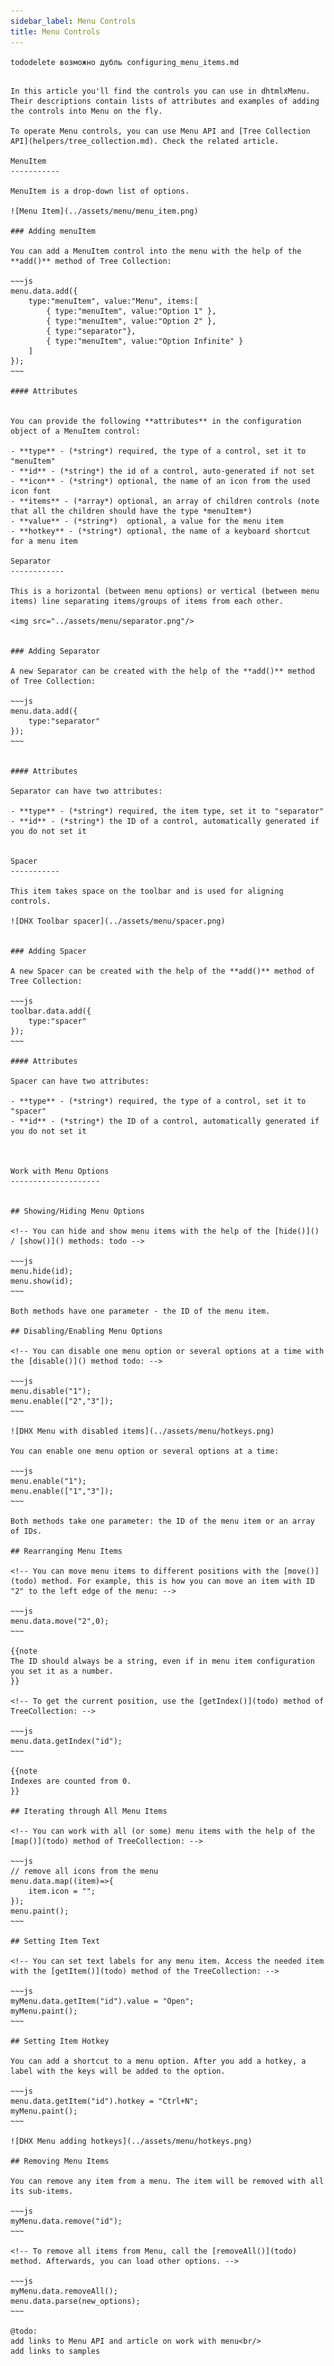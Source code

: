 ```yaml
---
sidebar_label: Menu Controls
title: Menu Controls
---     
```


```tododelete возможно дубль configuring_menu_items.md ``` 


```

In this article you'll find the controls you can use in dhtmlxMenu. Their descriptions contain lists of attributes and examples of adding the controls into Menu on the fly.

To operate Menu controls, you can use Menu API and [Tree Collection API](helpers/tree_collection.md). Check the related article.

MenuItem
-----------

MenuItem is a drop-down list of options.

![Menu Item](../assets/menu/menu_item.png)

### Adding menuItem

You can add a MenuItem control into the menu with the help of the **add()** method of Tree Collection:

~~~js
menu.data.add({
	type:"menuItem", value:"Menu", items:[
		{ type:"menuItem", value:"Option 1" },
		{ type:"menuItem", value:"Option 2" },
		{ type:"separator"},
		{ type:"menuItem", value:"Option Infinite" }
	]
});
~~~

#### Attributes


You can provide the following **attributes** in the configuration object of a MenuItem control:

- **type** - (*string*) required, the type of a control, set it to "menuItem"
- **id** - (*string*) the id of a control, auto-generated if not set
- **icon** - (*string*) optional, the name of an icon from the used icon font
- **items** - (*array*) optional, an array of children controls (note that all the children should have the type *menuItem*)
- **value** - (*string*)  optional, a value for the menu item
- **hotkey** - (*string*) optional, the name of a keyboard shortcut for a menu item

Separator
------------

This is a horizontal (between menu options) or vertical (between menu items) line separating items/groups of items from each other.

<img src="../assets/menu/separator.png"/>


### Adding Separator

A new Separator can be created with the help of the **add()** method of Tree Collection:

~~~js
menu.data.add({
	type:"separator"
});
~~~


#### Attributes

Separator can have two attributes:

- **type** - (*string*) required, the item type, set it to "separator"
- **id** - (*string*) the ID of a control, automatically generated if you do not set it


Spacer
-----------

This item takes space on the toolbar and is used for aligning controls.

![DHX Toolbar spacer](../assets/menu/spacer.png)


### Adding Spacer

A new Spacer can be created with the help of the **add()** method of Tree Collection:

~~~js
toolbar.data.add({
	type:"spacer"
});
~~~

#### Attributes

Spacer can have two attributes:

- **type** - (*string*) required, the type of a control, set it to "spacer"
- **id** - (*string*) the ID of a control, automatically generated if you do not set it



Work with Menu Options
--------------------


## Showing/Hiding Menu Options

<!-- You can hide and show menu items with the help of the [hide()]() / [show()]() methods: todo --> 

~~~js
menu.hide(id);
menu.show(id);
~~~

Both methods have one parameter - the ID of the menu item.

## Disabling/Enabling Menu Options

<!-- You can disable one menu option or several options at a time with the [disable()]() method todo: -->

~~~js
menu.disable("1");
menu.enable(["2","3"]);
~~~

![DHX Menu with disabled items](../assets/menu/hotkeys.png)

You can enable one menu option or several options at a time:

~~~js
menu.enable("1");
menu.enable(["1","3"]);
~~~

Both methods take one parameter: the ID of the menu item or an array of IDs.

## Rearranging Menu Items

<!-- You can move menu items to different positions with the [move()](todo) method. For example, this is how you can move an item with ID "2" to the left edge of the menu: -->

~~~js
menu.data.move("2",0);
~~~

{{note
The ID should always be a string, even if in menu item configuration you set it as a number.
}}

<!-- To get the current position, use the [getIndex()](todo) method of TreeCollection: -->

~~~js
menu.data.getIndex("id");
~~~

{{note
Indexes are counted from 0.
}}

## Iterating through All Menu Items

<!-- You can work with all (or some) menu items with the help of the [map()](todo) method of TreeCollection: -->

~~~js
// remove all icons from the menu
menu.data.map((item)=>{
    item.icon = "";
});
menu.paint();
~~~

## Setting Item Text 

<!-- You can set text labels for any menu item. Access the needed item with the [getItem()](todo) method of the TreeCollection: -->

~~~js
myMenu.data.getItem("id").value = "Open";
myMenu.paint();
~~~

## Setting Item Hotkey

You can add a shortcut to a menu option. After you add a hotkey, a label with the keys will be added to the option.

~~~js
menu.data.getItem("id").hotkey = "Ctrl+N";
myMenu.paint();
~~~

![DHX Menu adding hotkeys](../assets/menu/hotkeys.png)

## Removing Menu Items  

You can remove any item from a menu. The item will be removed with all its sub-items.

~~~js
myMenu.data.remove("id");
~~~

<!-- To remove all items from Menu, call the [removeAll()](todo) method. Afterwards, you can load other options. -->

~~~js
myMenu.data.removeAll();
menu.data.parse(new_options);
~~~

@todo:
add links to Menu API and article on work with menu<br/>
add links to samples

```
